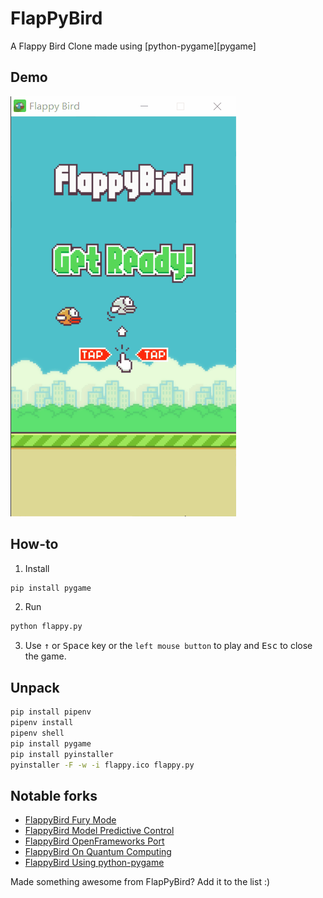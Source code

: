 # FlapPyBird
A Flappy Bird Clone made using [python-pygame][pygame]
## Demo
![Flappy Bird](demo.gif)

## How-to
1. Install
```bash
pip install pygame
```
2. Run
```bash
python flappy.py
```
3. Use <kbd>&uarr;</kbd> or <kbd>Space</kbd> key or the `left mouse button` to play and <kbd>Esc</kbd> to close the game.
## Unpack
```bash
pip install pipenv
pipenv install
pipenv shell
pip install pygame
pip install pyinstaller
pyinstaller -F -w -i flappy.ico flappy.py
```
## Notable forks
- [FlappyBird Fury Mode](https://github.com/Cc618/FlapPyBird)
- [FlappyBird Model Predictive Control](https://github.com/philzook58/FlapPyBird-MPC)
- [FlappyBird OpenFrameworks Port](https://github.com/TheLogicMaster/ofFlappyBird)
- [FlappyBird On Quantum Computing](https://github.com/WingCode/QuFlapPyBird)
- [FlappyBird Using python-pygame](https://github.com/sourabhv/FlapPyBird)

Made something awesome from FlapPyBird? Add it to the list :)
